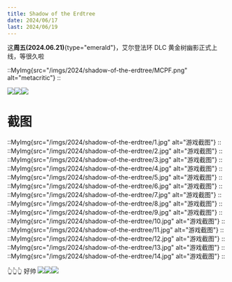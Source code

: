 ```yaml
---
title: Shadow of the Erdtree
date: 2024/06/17
last: 2024/06/19
---
```


这**周五(2024.06.21)**{type="emerald"}，艾尔登法环 DLC 黄金树幽影正式上线，等很久啦

::MyImg{src="/imgs/2024/shadow-of-the-erdtree/MCPF.png" alt="metacritic"}
::

![](/emoji/hh.webp)![](/emoji/hh.webp)![](/emoji/hh.webp)
# 截图


::MyImg{src="/imgs/2024/shadow-of-the-erdtree/1.jpg" alt="游戏截图"}
::
::MyImg{src="/imgs/2024/shadow-of-the-erdtree/2.jpg" alt="游戏截图"}
::
::MyImg{src="/imgs/2024/shadow-of-the-erdtree/3.jpg" alt="游戏截图"}
::
::MyImg{src="/imgs/2024/shadow-of-the-erdtree/4.jpg" alt="游戏截图"}
::
::MyImg{src="/imgs/2024/shadow-of-the-erdtree/5.jpg" alt="游戏截图"}
::
::MyImg{src="/imgs/2024/shadow-of-the-erdtree/6.jpg" alt="游戏截图"}
::
::MyImg{src="/imgs/2024/shadow-of-the-erdtree/7.jpg" alt="游戏截图"}
::
::MyImg{src="/imgs/2024/shadow-of-the-erdtree/8.jpg" alt="游戏截图"}
::
::MyImg{src="/imgs/2024/shadow-of-the-erdtree/9.jpg" alt="游戏截图"}
::
::MyImg{src="/imgs/2024/shadow-of-the-erdtree/10.jpg" alt="游戏截图"}
::
::MyImg{src="/imgs/2024/shadow-of-the-erdtree/11.jpg" alt="游戏截图"}
::
::MyImg{src="/imgs/2024/shadow-of-the-erdtree/12.jpg" alt="游戏截图"}
::
::MyImg{src="/imgs/2024/shadow-of-the-erdtree/13.jpg" alt="游戏截图"}
::
::MyImg{src="/imgs/2024/shadow-of-the-erdtree/14.jpg" alt="游戏截图"}
::

👆👆👆
好帅 ![](/emoji/jy.webp)![](/emoji/jy.webp)![](/emoji/jy.webp)